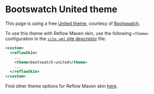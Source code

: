 # Bootswatch United theme

This page is using a free [United theme][bootswatch-theme], courtesy of
[Bootswatch][bootswatch].

To use this theme with Reflow Maven skin, use the following `<theme>` configuration
in the [`site.xml` site descriptor][site-xml] file:
  
```xml
<custom>
  <reflowSkin>
    ...
    <theme>bootswatch-united</theme>
    ...
  </reflowSkin>
</custom>
```

Find other theme options for Reflow Maven skin [here][reflow-themes].

[bootswatch-theme]: http://bootswatch.com/united/
[bootswatch]: http://bootswatch.com
[site-xml]: http://maven.apache.org/doxia/doxia-sitetools/doxia-decoration-model/decoration.html
[reflow-themes]: ../reflow-documentation.html#themes-index
